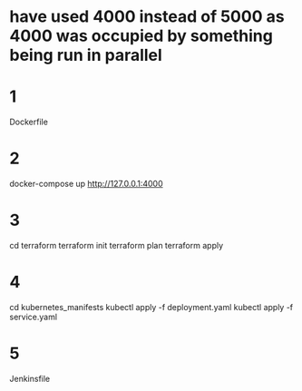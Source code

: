 # have used 4000 instead of 5000 as 4000 was occupied by something being run in parallel

# 1
Dockerfile

# 2
docker-compose up
http://127.0.0.1:4000

# 3
cd terraform
terraform init
terraform plan
terraform apply 

# 4
cd kubernetes_manifests
kubectl apply -f deployment.yaml
kubectl apply -f service.yaml

# 5
Jenkinsfile
